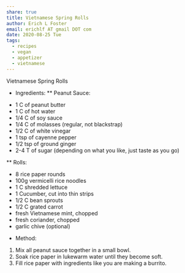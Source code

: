 ```yaml
---
share: true
title: Vietnamese Spring Rolls
author: Erich L Foster
email: erichlf AT gmail DOT com
date: 2020-08-25 Tue
tags:
  - recipes
  - vegan
  - appetizer
  - vietnamese
---
```

Vietnamese Spring Rolls
* Ingredients:
** Peanut Sauce:
- 1 C of peanut butter
- 1 C of hot water
- 1/4 C of soy sauce
- 1/4 C of molasses (regular, not blackstrap)
- 1/2 C of white vinegar
- 1 tsp of cayenne pepper
- 1/2 tsp of ground ginger
- 2-4 T of sugar (depending on what you like, just taste as you go)

** Rolls:
- 8 rice paper rounds
- 100g vermicelli rice noodles
- 1 C shredded lettuce
- 1 Cucumber, cut into thin strips
- 1/2 C bean sprouts
- 1/2 C grated carrot
- fresh Vietnamese mint, chopped
- fresh coriander, chopped
- garlic chive (optional)

* Method:
1. Mix all peanut sauce together in a small bowl.
2. Soak rice paper in lukewarm water until they become soft.
3. Fill rice paper with ingredients like you are making a burrito.
